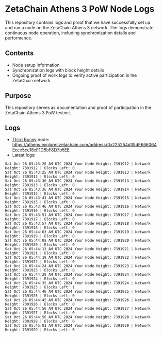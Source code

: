 # ZetaChain Athens 3 PoW Node Logs
This repository contains logs and proof that we have successfully set up and run a node on the ZetaChain Athens 3 network. The logs demonstrate continuous node operation, including synchronization details and performance.

## Contents
- Node setup information
- Synchronization logs with block height details
- Ongoing proof of work logs to verify active participation in the ZetaChain network

## Purpose
This repository serves as documentation and proof of participation in the ZetaChain Athens 3 PoW testnet.

## Logs

- [Third Bunny](https://thirdbunny.xyz/) node: https://athens.explorer.zetachain.com/address/0x225254d35dE666064Eccc5ce16eF1D8bF8D7b5EE
- Latest logs:
```
Sat Oct 26 05:43:20 AM UTC 2024 Your Node Height: 7391912 | Network Height: 7391912 | Blocks Left: 0
Sat Oct 26 05:43:25 AM UTC 2024 Your Node Height: 7391913 | Network Height: 7391913 | Blocks Left: 0
Sat Oct 26 05:43:30 AM UTC 2024 Your Node Height: 7391913 | Network Height: 7391913 | Blocks Left: 0
Sat Oct 26 05:43:36 AM UTC 2024 Your Node Height: 7391914 | Network Height: 7391914 | Blocks Left: 0
Sat Oct 26 05:43:41 AM UTC 2024 Your Node Height: 7391915 | Network Height: 7391915 | Blocks Left: 0
Sat Oct 26 05:43:46 AM UTC 2024 Your Node Height: 7391916 | Network Height: 7391916 | Blocks Left: 0
Sat Oct 26 05:43:51 AM UTC 2024 Your Node Height: 7391917 | Network Height: 7391917 | Blocks Left: 0
Sat Oct 26 05:43:57 AM UTC 2024 Your Node Height: 7391918 | Network Height: 7391918 | Blocks Left: 0
Sat Oct 26 05:44:03 AM UTC 2024 Your Node Height: 7391919 | Network Height: 7391919 | Blocks Left: 0
Sat Oct 26 05:44:08 AM UTC 2024 Your Node Height: 7391920 | Network Height: 7391920 | Blocks Left: 0
Sat Oct 26 05:44:13 AM UTC 2024 Your Node Height: 7391921 | Network Height: 7391921 | Blocks Left: 0
Sat Oct 26 05:44:19 AM UTC 2024 Your Node Height: 7391922 | Network Height: 7391922 | Blocks Left: 0
Sat Oct 26 05:44:24 AM UTC 2024 Your Node Height: 7391923 | Network Height: 7391923 | Blocks Left: 0
Sat Oct 26 05:44:29 AM UTC 2024 Your Node Height: 7391924 | Network Height: 7391924 | Blocks Left: 0
Sat Oct 26 05:44:35 AM UTC 2024 Your Node Height: 7391924 | Network Height: 7391925 | Blocks Left: 1
Sat Oct 26 05:44:40 AM UTC 2024 Your Node Height: 7391925 | Network Height: 7391925 | Blocks Left: 0
Sat Oct 26 05:44:45 AM UTC 2024 Your Node Height: 7391926 | Network Height: 7391926 | Blocks Left: 0
Sat Oct 26 05:44:50 AM UTC 2024 Your Node Height: 7391927 | Network Height: 7391927 | Blocks Left: 0
Sat Oct 26 05:44:56 AM UTC 2024 Your Node Height: 7391928 | Network Height: 7391928 | Blocks Left: 0
Sat Oct 26 05:45:01 AM UTC 2024 Your Node Height: 7391929 | Network Height: 7391929 | Blocks Left: 0
```
